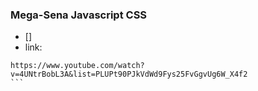 ### Mega-Sena Javascript CSS
* []
* link: 
````
https://www.youtube.com/watch?v=4UNtrBobL3A&list=PLUPt90PJkVdWd9Fys25FvGgvUg6W_X4f2
```